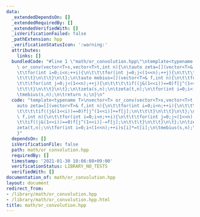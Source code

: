 ```yaml
---
data:
  _extendedDependsOn: []
  _extendedRequiredBy: []
  _extendedVerifiedWith: []
  _isVerificationFailed: false
  _pathExtension: hpp
  _verificationStatusIcon: ':warning:'
  attributes:
    links: []
  bundledCode: "#line 1 \"math/or_convolution.hpp\"\ntemplate<typename T>\nvector<T>\
    \ or_conv(vector<T>s,vector<T>t,int n){\n\tauto zeta=[](vector<T>& f,int n){\n\
    \t\tfor(int i=0;i<n;++i){\n\t\t\tfor(int j=0;j<(1<<n);++j){\n\t\t\t\tif((j&(1<<i))==0)f[j^(1<<i)]+=f[j];\n\
    \t\t\t}\n\t\t}\n\t};\n\tauto mebius=[](vector<T>& f,int n){\n\t\tfor(int i=0;i<n;++i){\n\
    \t\t\tfor(int j=0;j<(1<<n);++j){\n\t\t\t\tif((j&(1<<i))==0)f[j^(1<<i)]-=f[j];\n\
    \t\t\t}\n\t\t}\n\t};\n\tzeta(s,n);\n\tzeta(t,n);\n\tfor(int i=0;i<(1<<n);++i)s[i]*=t[i];\n\
    \tmebius(s,n);\n\treturn s;\n}\n"
  code: "template<typename T>\nvector<T> or_conv(vector<T>s,vector<T>t,int n){\n\t\
    auto zeta=[](vector<T>& f,int n){\n\t\tfor(int i=0;i<n;++i){\n\t\t\tfor(int j=0;j<(1<<n);++j){\n\
    \t\t\t\tif((j&(1<<i))==0)f[j^(1<<i)]+=f[j];\n\t\t\t}\n\t\t}\n\t};\n\tauto mebius=[](vector<T>&\
    \ f,int n){\n\t\tfor(int i=0;i<n;++i){\n\t\t\tfor(int j=0;j<(1<<n);++j){\n\t\t\
    \t\tif((j&(1<<i))==0)f[j^(1<<i)]-=f[j];\n\t\t\t}\n\t\t}\n\t};\n\tzeta(s,n);\n\t\
    zeta(t,n);\n\tfor(int i=0;i<(1<<n);++i)s[i]*=t[i];\n\tmebius(s,n);\n\treturn s;\n\
    }"
  dependsOn: []
  isVerificationFile: false
  path: math/or_convolution.hpp
  requiredBy: []
  timestamp: '2021-01-30 10:06:08+09:00'
  verificationStatus: LIBRARY_NO_TESTS
  verifiedWith: []
documentation_of: math/or_convolution.hpp
layout: document
redirect_from:
- /library/math/or_convolution.hpp
- /library/math/or_convolution.hpp.html
title: math/or_convolution.hpp
---
```

